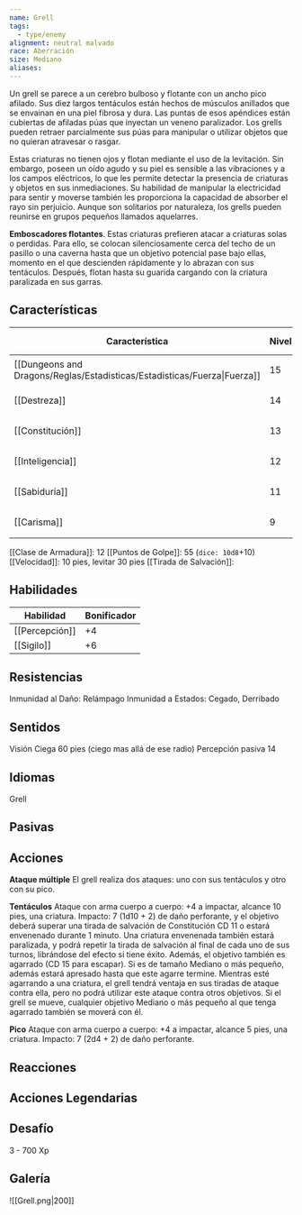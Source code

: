 ```yaml
---
name: Grell
tags:
  - type/enemy
alignment: neutral malvado
race: Aberración
size: Mediano
aliases:
---
```

Un grell se parece a un cerebro bulboso y flotante con un ancho pico afilado. Sus diez largos tentáculos están hechos de músculos anillados que se envainan en una piel fibrosa y dura. Las puntas de esos apéndices están cubiertas de afiladas púas que inyectan un veneno paralizador. Los grells pueden retraer parcialmente sus púas para manipular o utilizar objetos que no quieran atravesar o rasgar.

Estas criaturas no tienen ojos y flotan mediante el uso de la levitación. Sin embargo, poseen un oído agudo y su piel es sensible a las vibraciones y a los campos eléctricos, lo que les permite detectar la presencia de criaturas y objetos en sus inmediaciones. Su habilidad de manipular la electricidad para sentir y moverse también les proporciona la capacidad de absorber el rayo sin perjuicio.
Aunque son solitarios por naturaleza, los grells pueden reunirse en grupos pequeños llamados aquelarres.

**Emboscadores flotantes**. 
Estas criaturas prefieren atacar a criaturas solas o perdidas. Para ello, se colocan silenciosamente cerca del techo de un pasillo o una caverna hasta que un objetivo potencial pase bajo ellas, momento en el que descienden rápidamente y lo abrazan con sus tentáculos. Después, flotan hasta su guarida cargando con la criatura paralizada en sus garras.

## Características

| Característica                                                           | Nivel | Bonificador | Lanzar dado      |
| ------------------------------------------------------------------------ | ----- | ----------- | ---------------- |
| [[Dungeons and Dragons/Reglas/Estadisticas/Estadisticas/Fuerza\|Fuerza]] | 15    | +2          | `dice: 1d20 + 0` |
| [[Destreza]]                                                             | 14    | +2          | `dice: 1d20 + 0` |
| [[Constitución]]                                                         | 13    | +1          | `dice: 1d20 + 0` |
| [[Inteligencia]]                                                         | 12    | +1          | `dice: 1d20 + 0` |
| [[Sabiduría]]                                                            | 11    | +0          | `dice: 1d20 + 0` |
| [[Carisma]]                                                              | 9     | -1          | `dice: 1d20 + 0` |

[[Clase de Armadura]]: 12
[[Puntos de Golpe]]: 55 (`dice: 10d8`+10)
[[Velocidad]]: 10 pies, levitar 30 pies
[[Tirada de Salvación]]:

## Habilidades

| Habilidad      | Bonificador |
| -------------- | ----------- |
| [[Percepción]] | +4          |
| [[Sigilo]]     | +6          |

## Resistencias

Inmunidad al Daño: Relámpago
Inmunidad a Estados: Cegado, Derribado

## Sentidos

Visión Ciega 60 pies (ciego mas allá de ese radio)
Percepción pasiva 14

## Idiomas

Grell

## Pasivas

## Acciones

**Ataque múltiple** 
El grell realiza dos ataques: uno con sus tentáculos y otro con su pico.

**Tentáculos**
Ataque con arma cuerpo a cuerpo: +4 a impactar, alcance 10 pies, una criatura. 
Impacto: 7 (1d10 + 2) de daño perforante, y el objetivo deberá superar una tirada de salvación de Constitución CD 11 o estará envenenado durante 1 minuto.
Una criatura envenenada también estará paralizada, y podrá repetir la tirada de salvación al final de cada uno de sus turnos, librándose del efecto si tiene éxito.
Además, el objetivo también es agarrado (CD 15 para escapar). Si es de tamaño Mediano o más pequeño, además estará apresado hasta que este agarre termine. Mientras esté agarrando a una criatura, el grell tendrá ventaja en sus tiradas de ataque contra ella, pero no podrá utilizar este ataque contra otros objetivos. Si el grell se mueve, cualquier objetivo Mediano o más pequeño al que tenga agarrado también se moverá con él.

**Pico** 
Ataque con arma cuerpo a cuerpo: +4 a impactar, alcance 5 pies, una criatura. 
Impacto: 7 (2d4 + 2) de daño perforante.

## Reacciones

## Acciones Legendarias

## Desafío

3 - 700 Xp

## Galería

![[Grell.png|200]]